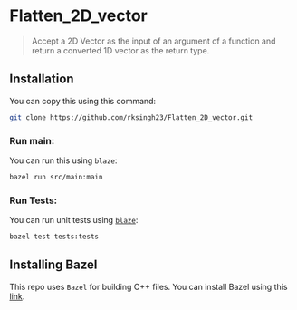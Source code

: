 # Flatten_2D_vector
> Accept a 2D Vector as the input of an argument of a function and return a converted 1D vector as the return type. 

## Installation

You can copy this using this command:

```bash
git clone https://github.com/rksingh23/Flatten_2D_vector.git
```

### Run main:

You can run this using `blaze`:

```bash
bazel run src/main:main
```

### Run Tests:
You can run unit tests using [`blaze`](#installing-bazel):

```bash
bazel test tests:tests
```

## Installing Bazel
This repo uses `Bazel` for building C++ files.
You can install Bazel using this [link](https://docs.bazel.build/versions/master/install.html).